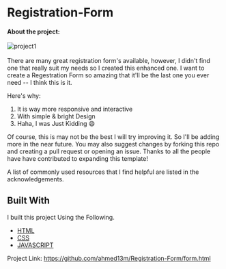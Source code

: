 # Registration-Form
<b>About the project:</b><br><br>
![project1](https://user-images.githubusercontent.com/49474957/125449352-90e2f2f9-7846-46cb-8a3e-509ba21a1a1a.jpg)<br><br>
There are many great registration form's available, however, I didn't find one that really suit my needs so I created this enhanced one. I want to create a Regestration Form so amazing that it'll be the last one you ever need -- I think this is it.

Here's why:
<ol>
<li>It is way more responsive and interactive</li>
  <li>With simple & bright Design</li>
  <li>Haha, I was Just Kidding 😄</li></ol>
Of course, this is may not be the best I will try improving it. So I'll be adding more in the near future. You may also suggest changes by forking this repo and creating a pull request or opening an issue. Thanks to all the people have have contributed to expanding this template!

  A list of commonly used resources that I find helpful are listed in the acknowledgements.
 <h2> Built With</h2>
I built this project Using the Following.
<ul>
  <li><a href="https://developer.mozilla.org/en-US/docs/Web/HTML">HTML</a></li>
  <li><a href="https://developer.mozilla.org/en-US/docs/Web/CSS">CSS</a></li>
  <li><a href="https://developer.mozilla.org/en-US/docs/Web/JAVASCRIPT">JAVASCRIPT</a></li></ul>


Project Link: https://github.com/ahmed13m/Registration-Form/form.html
